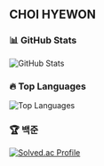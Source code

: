 ## CHOI HYEWON

### 📊 GitHub Stats
![GitHub Stats](https://github-readme-stats.vercel.app/api?username=choihywon&show_icons=true&theme=radical&count_private=true&hide=prs&hide_title=true&hide_border=true)

### 🔥 Top Languages
![Top Languages](https://github-readme-stats.vercel.app/api/top-langs/?username=choihywon&layout=compact&theme=radical&langs_count=5)

### 🏆 백준
[![Solved.ac Profile](http://mazassumnida.wtf/api/v2/generate_badge?boj=dongsim00)](https://solved.ac/dongsim00/)
